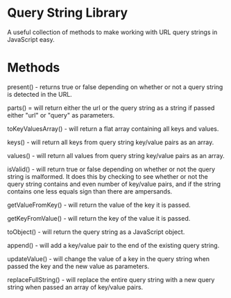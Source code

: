 # Query String Library
 A useful collection of methods to make working with URL query strings in JavaScript easy.

# Methods

present() - returns true or false depending on whether or not a query string is detected in the URL.

parts() = will return either the url or the query string as a string if passed either "url" or "query" as parameters.

toKeyValuesArray() - will return a flat array containing all keys and values.

keys() - will return all keys from query string key/value pairs as an array.

values() - will return all values from query string key/value pairs as an array.

isValid() - will return true or false depending on whether or not the query string is malformed. It does this by checking to see whether or not the query string contains and even number of key/value pairs, and if the string contains one less equals sign than there are ampersands.

getValueFromKey() - will return the value of the key it is passed.

getKeyFromValue() - will return the key of the value it is passed.

toObject() - will return the query string as a JavaScript object.

append() - will add a key/value pair to the end of the existing query string.

updateValue() - will change the value of a key in the query string when passed the key and the new value as parameters.

replaceFullString() - will replace the entire query string with a new query string when passed an array of key/value pairs.

